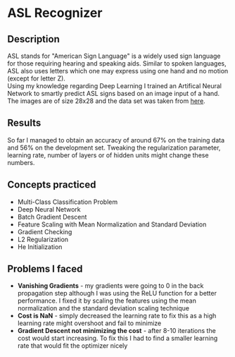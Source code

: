 <h1>ASL Recognizer</h1>
<h2>Description</h2>
<p>
  ASL stands for "American Sign Language" is a widely used sign language for those requiring hearing and speaking aids. Similar to spoken languages, ASL also uses letters which one may express using one hand and no motion (except for letter Z).
  <br>
  Using my knowledge regarding Deep Learning I trained an Artifical Neural Network to smartly predict ASL signs based on an image input of a hand. The images are of size 28x28 and the data set was taken from <a href="https://www.kaggle.com/datamunge/sign-language-mnist">here</a>.
</p>
<h2>Results</h2>
<p>
  So far I managed to obtain an accuracy of around 67% on the training data and 56% on the development set. Tweaking the 
  regularization parameter, learning rate, number of layers or of hidden units might change these numbers.
</p>
<h2>Concepts practiced</h2>
<ul>
  <li>Multi-Class Classification Problem</li>
  <li>Deep Neural Network</li>
  <li>Batch Gradient Descent</li>
  <li>Feature Scaling with Mean Normalization and Standard Deviation</li>
  <li>Gradient Checking</li>
  <li>L2 Regularization</li>
  <li>He Initialization</li>
</ul>

<h2>Problems I faced</h2>
<ul>
    <li><strong>Vanishing Gradients</strong> - my gradients were going to 0 in the back propagation step although I was using
        the ReLU function for a better performance. I fixed it by scaling the features using the mean normalization and 
        the standard deviation scaling technique
    </li>
    <li><strong>Cost is NaN</strong> - simply decreased the learning rate to fix this as a high learning rate might 
        overshoot and fail to minimize
    </li>
    <li><strong>Gradient Descent not minimizing the cost</strong> - after 8-10 iterations the cost would start increasing.
    To fix this I had to find a smaller learning rate that would fit the optimizer nicely</li>
</ul>